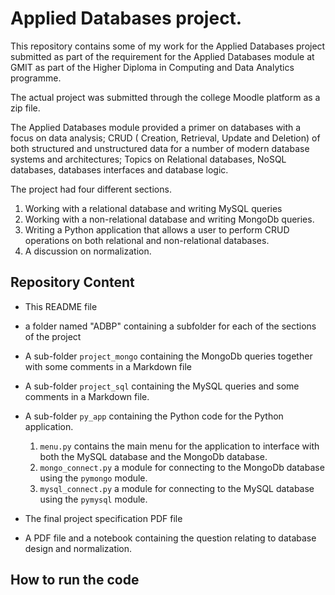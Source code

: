 # Applied Databases project.

This repository contains some of my work for the Applied Databases project submitted as part of the requirement for the Applied Databases module at GMIT as part of the Higher Diploma in Computing and Data Analytics programme.

The actual project was submitted through the college Moodle platform as a zip file. 

The Applied Databases module provided a primer on databases with a focus on data analysis; CRUD ( Creation, Retrieval, Update and Deletion) of both structured and unstructured data for a number of modern database systems and architectures; Topics on Relational databases, NoSQL databases, databases interfaces and database logic.

The project had four different sections.
1. Working with a relational database and writing MySQL queries
2. Working with a non-relational database and writing MongoDb queries.
3. Writing a Python application that allows a user to perform CRUD operations on both relational and non-relational databases. 
4. A discussion on normalization. 

## Repository Content

- This README file
- a folder named "ADBP" containing a subfolder for each of the sections of the project
- A sub-folder `project_mongo` containing the MongoDb queries together with some comments in a Markdown file
- A sub-folder `project_sql` containing the MySQL queries and some comments in a Markdown file.
- A sub-folder `py_app` containing the Python code for the Python application. 
  1. `menu.py` contains the main menu for the application to interface with both the MySQL database and the MongoDb database.
  2. `mongo_connect.py` a module for connecting to the MongoDb database using the `pymongo` module.
  3. `mysql_connect.py` a module for connecting to the MySQL database using the `pymysql` module.

- The final project specification PDF file
- A PDF file and a notebook containing the question relating to database design and normalization. 
## How to run the code








